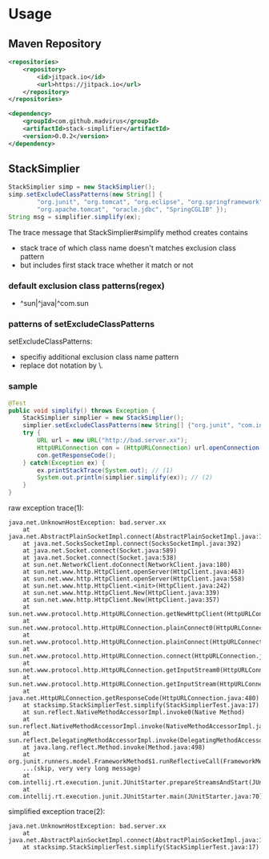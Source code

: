 # Usage

## Maven Repository

```xml
<repositories>
    <repository>
        <id>jitpack.io</id>
        <url>https://jitpack.io</url>
    </repository>
</repositories>
```

```xml
<dependency>
    <groupId>com.github.madvirus</groupId>
    <artifactId>stack-simplifier</artifactId>
    <version>0.0.2</version>
</dependency>
```

## StackSimplier

```java
StackSimplier simp = new StackSimplier();
simp.setExcludeClassPatterns(new String[] { 
        "org.junit", "org.tomcat", "org.eclipse", "org.springframework", 
        "org.apache.tomcat", "oracle.jdbc", "SpringCGLIB" });
String msg = simplifier.simplify(ex);
```

The trace message that StackSimplier#simplify method creates contains 

* stack trace of which class name doesn't matches exclusion class pattern
* but includes first stack trace whether it match or not

### default exclusion class patterns(regex)

* ^sun|^java|^com.sun

### patterns of setExcludeClassPatterns

setExcludeClassPatterns:
* specifiy additional exclusion class name pattern
* replace dot notation by \\.

### sample

```java
@Test
public void simplify() throws Exception {
    StackSimplier simplier = new StackSimplier();
    simplier.setExcludeClassPatterns(new String[] {"org.junit", "com.intellij"});
    try {
        URL url = new URL("http://bad.server.xx");
        HttpURLConnection con = (HttpURLConnection) url.openConnection();
        con.getResponseCode();
    } catch(Exception ex) {
        ex.printStackTrace(System.out); // (1)
        System.out.println(simplier.simplify(ex)); // (2)
    }
}
```

raw exception trace(1):

```
java.net.UnknownHostException: bad.server.xx
	at java.net.AbstractPlainSocketImpl.connect(AbstractPlainSocketImpl.java:184)
	at java.net.SocksSocketImpl.connect(SocksSocketImpl.java:392)
	at java.net.Socket.connect(Socket.java:589)
	at java.net.Socket.connect(Socket.java:538)
	at sun.net.NetworkClient.doConnect(NetworkClient.java:180)
	at sun.net.www.http.HttpClient.openServer(HttpClient.java:463)
	at sun.net.www.http.HttpClient.openServer(HttpClient.java:558)
	at sun.net.www.http.HttpClient.<init>(HttpClient.java:242)
	at sun.net.www.http.HttpClient.New(HttpClient.java:339)
	at sun.net.www.http.HttpClient.New(HttpClient.java:357)
	at sun.net.www.protocol.http.HttpURLConnection.getNewHttpClient(HttpURLConnection.java:1202)
	at sun.net.www.protocol.http.HttpURLConnection.plainConnect0(HttpURLConnection.java:1138)
	at sun.net.www.protocol.http.HttpURLConnection.plainConnect(HttpURLConnection.java:1032)
	at sun.net.www.protocol.http.HttpURLConnection.connect(HttpURLConnection.java:966)
	at sun.net.www.protocol.http.HttpURLConnection.getInputStream0(HttpURLConnection.java:1546)
	at sun.net.www.protocol.http.HttpURLConnection.getInputStream(HttpURLConnection.java:1474)
	at java.net.HttpURLConnection.getResponseCode(HttpURLConnection.java:480)
	at stacksimp.StackSimplierTest.simplify(StackSimplierTest.java:17)
	at sun.reflect.NativeMethodAccessorImpl.invoke0(Native Method)
	at sun.reflect.NativeMethodAccessorImpl.invoke(NativeMethodAccessorImpl.java:62)
	at sun.reflect.DelegatingMethodAccessorImpl.invoke(DelegatingMethodAccessorImpl.java:43)
	at java.lang.reflect.Method.invoke(Method.java:498)
	at org.junit.runners.model.FrameworkMethod$1.runReflectiveCall(FrameworkMethod.java:50)
	...(skip, very very long message)
	at com.intellij.rt.execution.junit.JUnitStarter.prepareStreamsAndStart(JUnitStarter.java:242)
	at com.intellij.rt.execution.junit.JUnitStarter.main(JUnitStarter.java:70)

```

simplified exception trace(2):
```
java.net.UnknownHostException: bad.server.xx
	at java.net.AbstractPlainSocketImpl.connect(AbstractPlainSocketImpl.java:184)
	at stacksimp.StackSimplierTest.simplify(StackSimplierTest.java:17)
```